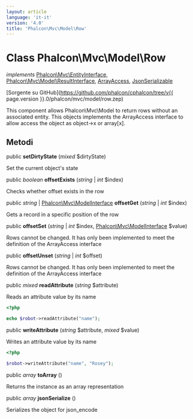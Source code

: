 ```yaml
---
layout: article
language: 'it-it'
version: '4.0'
title: 'Phalcon\Mvc\Model\Row'
---
```

# Class **Phalcon\Mvc\Model\Row**

*implements* [Phalcon\Mvc\EntityInterface](Phalcon_Mvc_EntityInterface), [Phalcon\Mvc\Model\ResultInterface](Phalcon_Mvc_Model_ResultInterface), [ArrayAccess](https://php.net/manual/en/class.arrayaccess.php), [JsonSerializable](https://php.net/manual/en/class.jsonserializable.php)

[Sorgente su GitHub](https://github.com/phalcon/cphalcon/tree/v{{ page.version }}.0/phalcon/mvc/model/row.zep)

This component allows Phalcon\Mvc\Model to return rows without an associated entity. This objects implements the ArrayAccess interface to allow access the object as object->x or array[x].

## Metodi

public **setDirtyState** (*mixed* $dirtyState)

Set the current object's state

public *boolean* **offsetExists** (*string* | *int* $index)

Checks whether offset exists in the row

public *string* | [Phalcon\Mvc\ModelInterface](Phalcon_Mvc_ModelInterface) **offsetGet** (*string* | *int* $index)

Gets a record in a specific position of the row

public **offsetSet** (*string* | *int* $index, [Phalcon\Mvc\ModelInterface](Phalcon_Mvc_ModelInterface) $value)

Rows cannot be changed. It has only been implemented to meet the definition of the ArrayAccess interface

public **offsetUnset** (*string* | *int* $offset)

Rows cannot be changed. It has only been implemented to meet the definition of the ArrayAccess interface

public *mixed* **readAttribute** (*string* $attribute)

Reads an attribute value by its name

```php
<?php

echo $robot->readAttribute("name");

```

public **writeAttribute** (*string* $attribute, *mixed* $value)

Writes an attribute value by its name

```php
<?php

$robot->writeAttribute("name", "Rosey");

```

public *array* **toArray** ()

Returns the instance as an array representation

public *array* **jsonSerialize** ()

Serializes the object for json_encode